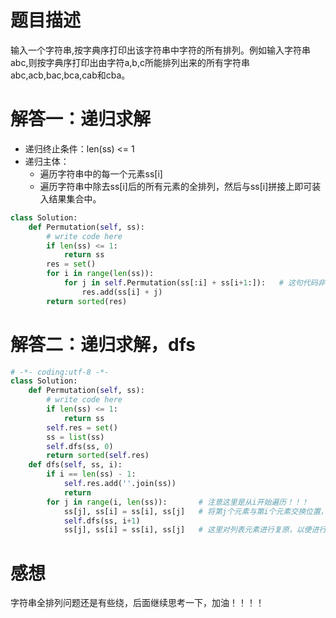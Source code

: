 # 题目描述

输入一个字符串,按字典序打印出该字符串中字符的所有排列。例如输入字符串abc,则按字典序打印出由字符a,b,c所能排列出来的所有字符串abc,acb,bac,bca,cab和cba。

# 解答一：递归求解

* 递归终止条件：len(ss) <= 1
* 递归主体：
  * 遍历字符串中的每一个元素ss[i]
  * 遍历字符串中除去ss[i]后的所有元素的全排列，然后与ss[i]拼接上即可装入结果集合中。

```python
class Solution:
    def Permutation(self, ss):
        # write code here
        if len(ss) <= 1:
            return ss
        res = set()
        for i in range(len(ss)):
            for j in self.Permutation(ss[:i] + ss[i+1:]):   # 这句代码非常巧妙，因为我们的函数就是要返回一个全排列，所以在这里对返回的全排列进行遍历！！！！
                res.add(ss[i] + j)
        return sorted(res)
```

# 解答二：递归求解，dfs

```python
# -*- coding:utf-8 -*-
class Solution:
    def Permutation(self, ss):
        # write code here
        if len(ss) <= 1:
            return ss
        self.res = set()
        ss = list(ss)
        self.dfs(ss, 0)
        return sorted(self.res)
    def dfs(self, ss, i):
        if i == len(ss) - 1:
            self.res.add(''.join(ss))
            return
        for j in range(i, len(ss)):       # 注意这里是从i开始遍历！！！
            ss[j], ss[i] = ss[i], ss[j]   # 将第j个元素与第i个元素交换位置，表示使用ss[j]作为开始元素，然后利用dfs去寻找出去ss[j]后的所有元素的全排列
            self.dfs(ss, i+1)
            ss[j], ss[i] = ss[i], ss[j]   # 这里对列表元素进行复原，以便进行下一次的替换操作！！！
```

# 感想

字符串全排列问题还是有些绕，后面继续思考一下，加油！！！！
